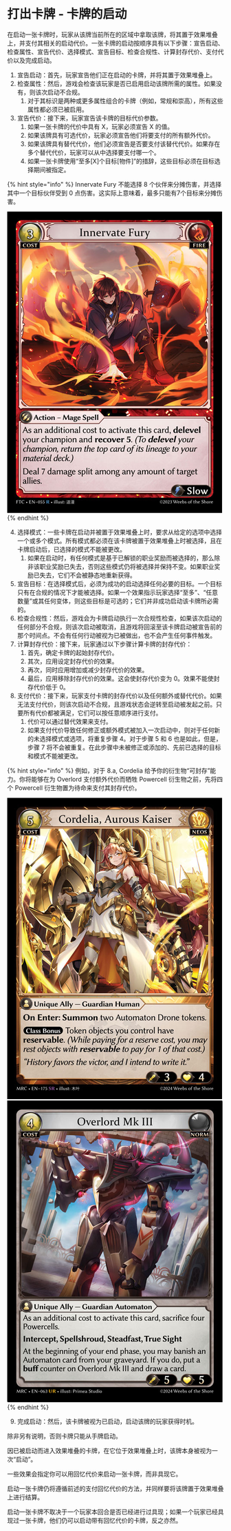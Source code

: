 # 打出卡牌 - 卡牌的启动

在启动一张卡牌时，玩家从该牌当前所在的区域中拿取该牌，将其置于效果堆叠上，并支付其相关的启动代价。一张卡牌的启动按顺序具有以下步骤：宣告启动、检查属性、宣告代价、选择模式、宣告目标、检查合规性、计算封存代价、支付代价以及完成启动。

1. 宣告启动：首先，玩家宣告他们正在启动的卡牌，并将其置于效果堆叠上。
2. 检查属性：然后，游戏会检查该玩家是否已启用启动该牌所需的属性。如果没有，则该次启动不合规。
   1. 对于其标识是两种或更多属性组合的卡牌（例如，常规和崇高），所有这些属性都必须已被启用。
3. 宣告代价：接下来，玩家宣告该卡牌的目标代价参数。
   1. 如果一张卡牌的代价中具有 X，玩家必须宣告 X 的值。
   2. 如果该牌具有可选代价，玩家必须宣告他们将要支付的所有额外代价。
   3. 如果该牌具有替代代价，他们必须宣告是否要支付该替代代价。如果存在多个替代代价，玩家可以从中选择要支付哪一个。
   4. 如果一张卡牌使用“至多\[X]个目标\[物件]”的措辞，这些目标必须在目标选择期间被指定。

{% hint style="info" %}
Innervate Fury 不能选择 8 个伙伴来分摊伤害，并选择其中一个目标伙伴受到 0 点伤害。这实际上意味着，最多只能有7个目标来分摊伤害。

![](<../../.gitbook/assets/image (3) (1).png>)
{% endhint %}

4. 选择模式：一些卡牌在启动并被置于效果堆叠上时，要求从给定的选项中选择一个或多个模式。所有模式都必须在该卡牌被置于效果堆叠上时被选择，且在卡牌启动后，已选择的模式不能被更改。
   1. 如果在启动时，有任何模式是基于已解锁的职业奖励而被选择的，那么除非该职业奖励已失去，否则这些模式仍将被选择并保持不变。如果职业奖励已失去，它们不会被静态地重新获得。
5. 宣告目标：在选择模式后，必须为成功的启动选择任何必要的目标。一个目标只有在合规的情况下才能被选择。如果一个效果指示玩家选择“至多”、“任意数量”或其任何变体，则这些目标是可选的；它们并非成功启动该卡牌所必需的。
6. 检查合规性：然后，游戏会为卡牌启动执行一次合规性检查，如果该次启动的任何部分不合规，则该次启动被取消，且游戏将回滚至该卡牌启动被宣告前的那个时间点。不会有任何行动被视为已被做出，也不会产生任何事件触发。
7. 计算封存代价：接下来，玩家通过以下步骤计算卡牌的封存代价：
   1. 首先，确定卡牌的起始封存代价。
   2. 其次，应用设定封存代价的效果。
   3. 再次，同时应用增加或减少封存代价的效果。
   4. 最后，应用移除封存代价的效果。这会使封存代价变为 0。效果不能使封存代价低于 0。
8. 支付代价：接下来，玩家支付卡牌的封存代价以及任何额外或替代代价。如果无法支付代价，则该次启动不合规，且游戏状态会逆转至启动被发起之前。只要所有代价都被满足，它们可以按任意顺序进行支付。
   1. 代价可以通过替代效果来支付。
   2. 如果支付代价导致任何修正或额外模式被加入一次启动中，则对于任何新的未选择模式或选项，将重复步骤 4。对于步骤 5 和 6 也是如此，但是，步骤 7 将不会被重复。在此步骤中未被修正或添加的、先前已选择的目标和模式不能被更改。

{% hint style="info" %}
例如，对于 8.a, Cordelia 给予你的衍生物“可封存”能力。你将能够在为 Overlord 支付额外代价而牺牲 Powercell 衍生物之前，先将四个 Powercell 衍生物置为待命来支付其封存代价。

![](<../../.gitbook/assets/image (2) (1) (1).png>)![](<../../.gitbook/assets/image (1) (1) (1).png>)
{% endhint %}

9. 完成启动：然后，该卡牌被视为已启动，启动该牌的玩家获得时机。

除非另有说明，否则卡牌只能从手牌启动。

因已被启动而进入效果堆叠的卡牌，在它位于效果堆叠上时，该牌本身被视为一次“启动”。

一些效果会指定你可以用回忆代价来启动一张卡牌，而非具现它。

启动一张卡牌仍将遵循前述的支付回忆代价的方法，并同样要将该牌置于效果堆叠上进行结算。

启动一张卡牌不取决于一个玩家本回合是否已经进行过具现；如果一个玩家已经具现过一张卡牌，他们仍可以启动带有回忆代价的卡牌，反之亦然。
